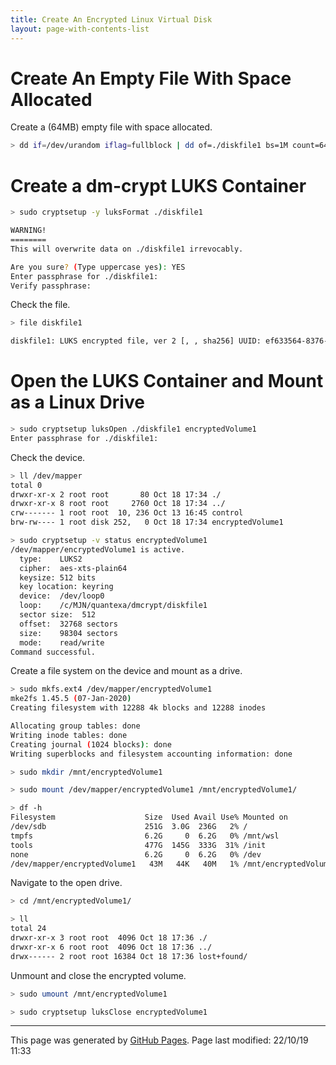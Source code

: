 ```yaml
---
title: Create An Encrypted Linux Virtual Disk
layout: page-with-contents-list
---
```


# Create An Empty File With Space Allocated

Create a (64MB) empty file with space allocated.

```bash
> dd if=/dev/urandom iflag=fullblock | dd of=./diskfile1 bs=1M count=64 iflag=fullblock
```

# Create a dm-crypt LUKS Container

```bash
> sudo cryptsetup -y luksFormat ./diskfile1

WARNING!
========
This will overwrite data on ./diskfile1 irrevocably.

Are you sure? (Type uppercase yes): YES
Enter passphrase for ./diskfile1:
Verify passphrase:
```

Check the file.

```bash
> file diskfile1

diskfile1: LUKS encrypted file, ver 2 [, , sha256] UUID: ef633564-8376-4a41-9412-6afc00dd056a
```

# Open the LUKS Container and Mount as a Linux Drive

```bash
> sudo cryptsetup luksOpen ./diskfile1 encryptedVolume1
Enter passphrase for ./diskfile1:
```

Check the device.

```bash
> ll /dev/mapper
total 0
drwxr-xr-x 2 root root       80 Oct 18 17:34 ./
drwxr-xr-x 8 root root     2760 Oct 18 17:34 ../
crw------- 1 root root  10, 236 Oct 13 16:45 control
brw-rw---- 1 root disk 252,   0 Oct 18 17:34 encryptedVolume1

> sudo cryptsetup -v status encryptedVolume1
/dev/mapper/encryptedVolume1 is active.
  type:    LUKS2
  cipher:  aes-xts-plain64
  keysize: 512 bits
  key location: keyring
  device:  /dev/loop0
  loop:    /c/MJN/quantexa/dmcrypt/diskfile1
  sector size:  512
  offset:  32768 sectors
  size:    98304 sectors
  mode:    read/write
Command successful.
```

Create a file system on the device and mount as a drive.

```bash
> sudo mkfs.ext4 /dev/mapper/encryptedVolume1
mke2fs 1.45.5 (07-Jan-2020)
Creating filesystem with 12288 4k blocks and 12288 inodes

Allocating group tables: done
Writing inode tables: done
Creating journal (1024 blocks): done
Writing superblocks and filesystem accounting information: done

> sudo mkdir /mnt/encryptedVolume1

> sudo mount /dev/mapper/encryptedVolume1 /mnt/encryptedVolume1/

> df -h
Filesystem                    Size  Used Avail Use% Mounted on
/dev/sdb                      251G  3.0G  236G   2% /
tmpfs                         6.2G     0  6.2G   0% /mnt/wsl
tools                         477G  145G  333G  31% /init
none                          6.2G     0  6.2G   0% /dev
/dev/mapper/encryptedVolume1   43M   44K   40M   1% /mnt/encryptedVolume1
```

Navigate to the open drive.

```bash
> cd /mnt/encryptedVolume1/

> ll
total 24
drwxr-xr-x 3 root root  4096 Oct 18 17:36 ./
drwxr-xr-x 6 root root  4096 Oct 18 17:36 ../
drwx------ 2 root root 16384 Oct 18 17:36 lost+found/
```

Unmount and close the encrypted volume.

```bash
> sudo umount /mnt/encryptedVolume1

> sudo cryptsetup luksClose encryptedVolume1
```

<hr>
<p class="pagedate">This page was generated by <a href=".">GitHub Pages</a>.  Page last modified: 22/10/19 11:33</p>
